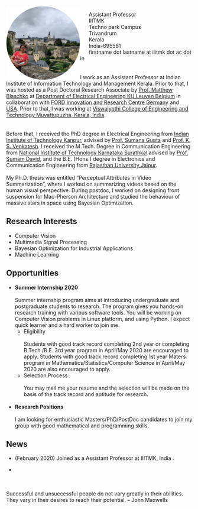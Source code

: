 <img align="left" src="sinnu.jpg" width="200">

&nbsp;&nbsp;&nbsp;&nbsp;&nbsp;&nbsp;Assistant Professor<br>
&nbsp;&nbsp;&nbsp;&nbsp;&nbsp;&nbsp;IIITMK<br>
&nbsp;&nbsp;&nbsp;&nbsp;&nbsp;&nbsp;Techno park Campus<br>
&nbsp;&nbsp;&nbsp;&nbsp;&nbsp;&nbsp;Trivandrum<br>
&nbsp;&nbsp;&nbsp;&nbsp;&nbsp;&nbsp;Kerala<br> 
&nbsp;&nbsp;&nbsp;&nbsp;&nbsp;&nbsp;India-695581<br> 
&nbsp;&nbsp;&nbsp;&nbsp;&nbsp;&nbsp;firstname dot lastname at iiitmk dot ac dot in<br> 
<br/><br/>
I work as an Assistant Professor at Indian Institute of Information Technology and Management Kerala. Prior to that, I was hosted as a Post Doctoral Research Associate by [Prof. Matthew Blaschko](https://homes.esat.kuleuven.be/~mblaschk/)  at [Department of Electrical Engineering KU Leuven Belgium](https://www.esat.kuleuven.be/psi) in collaboration with [FORD Innovation and Research Centre Germany](https://www.ford.de/) and [USA](https://www.ford.com/). Prior to that, I was working at [Viswajyothi College of Engineering and Technology Muvattupuzha, Kerala, India](https://vjcet.org/#/).  
<br/><br/>
Before that, I received the PhD degree in Electrical Engineering from [Indian Institute of Technology Kanpur](https://iitk.ac.in/), advised by [Prof. Sumana Gupta](http://www.iitk.ac.in/ee/people/fac-pages/sumana.shtml) and [Prof. K. S. Venkatesh](http://home.iitk.ac.in/~venkats/).  I received the M.Tech. Degree in Communication Engineering from [National Institute of Technology Karnataka Surathkal](https://www.nitk.ac.in/) advised by [Prof. Sumam David](https://sumam.nitk.ac.in/), and the B.E. (Hons.) degree in Electronics and Communication Engineering from [Rajasthan University Jaipur](https://www.uniraj.ac.in/).
<br/><br/>
My Ph.D. thesis was entitled “Perceptual Attributes in Video Summarization”, where I worked on summarizing videos based on the human visual perspective. During postdoc, I worked on designing front suspension for Mac-Pherson Architecture and studied the behaviour of massive stars in space using Bayesian Optimization. 

## Research Interests
* Computer Vision
* Multimedia Signal Processing
* Bayesian Optimization for Industrial Applications
* Machine Learning  

## Opportunities
* **Summer Internship 2020**
  <br/><br/>
Summer internship program aims at introducing undergraduate and postgraduate students to research. The program gives you hands-on research training with various software tools.  You will be working on Computer Vision problems in Linux platform, and using Python. I expect quick learner and a hard worker to join me.
  * Eligibility
  <br/><br/>
  Students with good track record completing 2nd year or completing B.Tech./B.E. 3rd year program in April/May 2020 are     encouraged to apply. Students with good track record completing 1st year  Maters program in Mathematics/Statistics/Computer Science in April/May 2020 are also encouraged to apply. 
  * Selection Process
  <br/><br/>
   You may mail me your resume and the selection will be made on the basis of the track record and aptitude for research.
   <br/><br/>
* **Research Positions**
  <br/><br/>
I am looking for enthusiastic Masters/PhD/PostDoc candidates to join my group with good mathematical and programming skills.

## News
* (February 2020) Joined as a Assistant Professor at IIITMK, India . 

-
<br/><br/>
Successful and unsuccessful people do not vary greatly in their abilities. They vary in their desires to reach their potential. – John Maxwells
